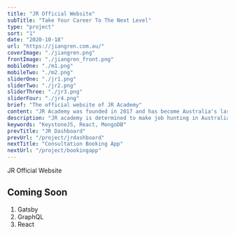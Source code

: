 ```yaml
---
title: "JR Official Website"
subTitle: "Take Your Career To The Next Level"
type: "project"
sort: "1"
date: "2020-10-18"
url: "https://jiangren.com.au/"
coverImage: "./jiangren.png"
frontImage: "./jiangren_front.png"
mobileOne: "./m1.png"
mobileTwo: "./m2.png"
sliderOne: "./jr1.png"
sliderTwo: "./jr2.png"
sliderThree: "./jr3.png"
sliderFour: "./jr4.png"
brief: "The official website of JR Academy"
content: "JR Academy was founded in 2017 and has become Australia's largest Chinese IT organisation with over 10,000 active members in our community and over 400 staff across China and Australia. "
description: "JR academy is determined to make job hunting in Australia easier for IT professions by providing technical skills training, university courses tutoring, and career coaching services. Along the way, it aim to become the biggest IT professional community in Australia, a place for people to connect and grow together."
keywords: "KeystoneJS, React, MongoDB"
prevTitle: "JR Dashboard"
prevUrl: "/project/jrdashboard"
nextTitle: "Consultation Booking App"
nextUrl: "/project/bookingapp"
---
```


JR Official Website

## Coming Soon

1. Gatsby
2. GraphQL
3. React